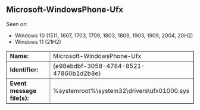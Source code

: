 ## Microsoft-WindowsPhone-Ufx

Seen on:
* Windows 10 (1511, 1607, 1703, 1709, 1803, 1809, 1903, 1909, 2004, 20H2)
* Windows 11 (21H2)

<table border="1" class="docutils">
  <tbody>
    <tr>
      <td><b>Name:</b></td>
      <td>Microsoft-WindowsPhone-Ufx</td>
    </tr>
    <tr>
      <td><b>Identifier:</b></td>
      <td>{e98ebdbf-3058-4784-8521-47860b1d2b8e}</td>
    </tr>
    <tr>
      <td><b>Event message file(s):</b></td>
      <td>%systemroot%\system32\drivers\ufx01000.sys</td>
    </tr>
  </tbody>
</table>

&nbsp;

